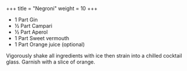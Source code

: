 +++
title = "Negroni"
weight = 10
+++

- 1 Part Gin
- ½ Part Campari
- ½ Part Aperol
- 1 Part Sweet vermouth
- 1 Part Orange juice (optional)

Vigorously shake all ingredients with ice then strain into a chilled cocktail glass. Garnish with a slice of orange.


